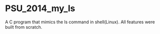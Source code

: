 # PSU_2014_my_ls

A C program that mimics the ls command in shell(Linux). All features were built from scratch.
